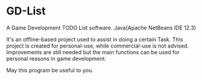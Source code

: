 # GD-List
A Game Development TODO List software. Java(Apache NetBeans IDE 12.3)

It's an offline-based project used to assist in doing a certain Task. 
This project is created for personal-use, while commercial-use is not advised. 
Improvements are still needed but the main functions can be used for personal reasons in game development.

May this program be useful to you.
